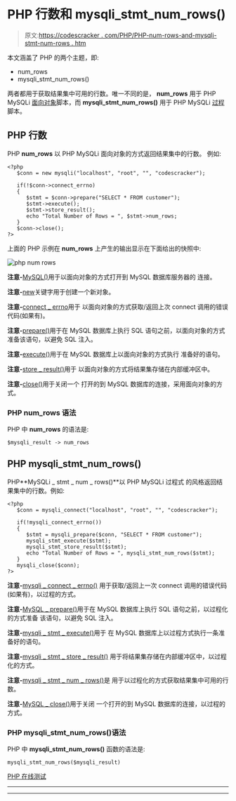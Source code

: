 # PHP 行数和 mysqli_stmt_num_rows()

> 原文:[https://codescracker . com/PHP/PHP-num-rows-and-mysqli-stmt-num-rows . htm](https://codescracker.com/php/php-num-rows-and-mysqli-stmt-num-rows.htm)

本文涵盖了 PHP 的两个主题，即:

*   num_rows
*   mysqli_stmt_num_rows()

两者都用于获取结果集中可用的行数。唯一不同的是， **num_rows** 用于 PHP MySQLi <u>面向对象</u>脚本，而 **mysqli_stmt_num_rows()** 用于 PHP MySQLi <u>过程</u>脚本。

## PHP 行数

PHP **num_rows** 以 PHP MySQLi 面向对象的方式返回结果集中的行数。 例如:

```
<?php
   $conn = new mysqli("localhost", "root", "", "codescracker");

   if(!$conn->connect_errno)
   {
      $stmt = $conn->prepare("SELECT * FROM customer");
      $stmt->execute();
      $stmt->store_result();
      echo "Total Number of Rows = ", $stmt->num_rows;
   }
   $conn->close();
?>
```

上面的 PHP 示例在 **num_rows** 上产生的输出显示在下面给出的快照中:

![php num rows](../Images/e136a03233cdcf8f292f52b3573ff12c.png)

**注意-**[MySQL()](/php/php-mysqli-connect-to-database.htm)用于以面向对象的方式打开到 MySQL 数据库服务器的 连接。

**注意-**[new](/php/php-new-keyword.htm)关键字用于创建一个新对象。

**注意-**[connect _ errno](/php/php-connect-errno-and-mysqli-connect-errno.htm)用于 以面向对象的方式获取/返回上次 connect 调用的错误代码(如果有)。

**注意-**[prepare()](/php/php-prepare-and-mysqli-prepare.htm)用于在 MySQL 数据库上执行 SQL 语句之前，以面向对象的方式准备该语句，以避免 SQL 注入。

**注意-**[execute()](/php/php-execute-and-mysqli-stmt-execute.htm)用于在 MySQL 数据库上以面向对象的方式执行 准备好的语句。

**注意-**[store _ result()](/php/php-store-result-and-mysqli-stmt-store-result.htm)用于 以面向对象的方式将结果集存储在内部缓冲区中。

**注意-**[close()](/php/php-mysqli-close-database-connection.htm)用于关闭一个 打开的到 MySQL 数据库的连接，采用面向对象的方式。

### PHP num_rows 语法

PHP 中 **num_rows** 的语法是:

```
$mysqli_result -> num_rows
```

## PHP mysqli_stmt_num_rows()

PHP**MySQLi _ stmt _ num _ rows()**以 PHP MySQLi 过程式 的风格返回结果集中的行数。例如:

```
<?php
   $conn = mysqli_connect("localhost", "root", "", "codescracker");

   if(!mysqli_connect_errno())
   {
      $stmt = mysqli_prepare($conn, "SELECT * FROM customer");
      mysqli_stmt_execute($stmt);
      mysqli_stmt_store_result($stmt);
      echo "Total Number of Rows = ", mysqli_stmt_num_rows($stmt);
   }
   mysqli_close($conn);
?>
```

**注意-**[mysqli _ connect _ errno()](/php/php-connect-errno-and-mysqli-connect-errno.htm) 用于获取/返回上一次 connect 调用的错误代码(如果有)，以过程的方式。

**注意-**[MySQL _ prepare()](/php/php-prepare-and-mysqli-prepare.htm)用于在 MySQL 数据库上执行 SQL 语句之前，以过程化的方式准备 该语句，以避免 SQL 注入。

**注意-**[mysqli _ stmt _ execute()](/php/php-execute-and-mysqli-stmt-execute.htm)用于 在 MySQL 数据库上以过程方式执行一条准备好的语句。

**注意-**[mysqli _ stmt _ store _ result()](/php/php-store-result-and-mysqli-stmt-store-result.htm) 用于将结果集存储在内部缓冲区中，以过程化的方式。

**注意-**[mysqli _ stmt _ num _ rows()](/php/php-num-rows-and-mysqli-stmt-num-rows.htm)是 用于以过程化的方式获取结果集中可用的行数。

**注意-**[MySQL _ close()](/php/php-mysqli-close-database-connection.htm)用于关闭 一个打开的到 MySQL 数据库的连接，以过程的方式。

### PHP mysqli_stmt_num_rows()语法

PHP 中 **mysqli_stmt_num_rows()** 函数的语法是:

```
mysqli_stmt_num_rows($mysqli_result)
```

[PHP 在线测试](/exam/showtest.php?subid=8)

* * *

* * *